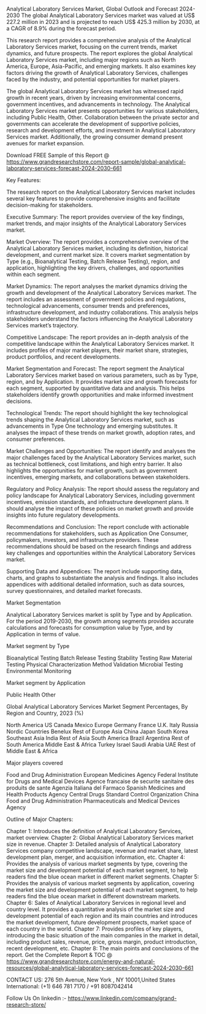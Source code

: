 Analytical Laboratory Services Market, Global Outlook and Forecast 2024-2030
The global Analytical Laboratory Services market was valued at US$ 227.2 million in 2023 and is projected to reach US$ 425.3 million by 2030, at a CAGR of 8.9% during the forecast period.

This research report provides a comprehensive analysis of the Analytical Laboratory Services market, focusing on the current trends, market dynamics, and future prospects. The report explores the global Analytical Laboratory Services market, including major regions such as North America, Europe, Asia-Pacific, and emerging markets. It also examines key factors driving the growth of Analytical Laboratory Services, challenges faced by the industry, and potential opportunities for market players.

The global Analytical Laboratory Services market has witnessed rapid growth in recent years, driven by increasing environmental concerns, government incentives, and advancements in technology. The Analytical Laboratory Services market presents opportunities for various stakeholders, including Public Health, Other. Collaboration between the private sector and governments can accelerate the development of supportive policies, research and development efforts, and investment in Analytical Laboratory Services market. Additionally, the growing consumer demand present avenues for market expansion.

Download FREE Sample of this Report @ https://www.grandresearchstore.com/report-sample/global-analytical-laboratory-services-forecast-2024-2030-661

Key Features:

The research report on the Analytical Laboratory Services market includes several key features to provide comprehensive insights and facilitate decision-making for stakeholders.

Executive Summary: The report provides overview of the key findings, market trends, and major insights of the Analytical Laboratory Services market.

Market Overview: The report provides a comprehensive overview of the Analytical Laboratory Services market, including its definition, historical development, and current market size. It covers market segmentation by Type (e.g., Bioanalytical Testing, Batch Release Testing), region, and application, highlighting the key drivers, challenges, and opportunities within each segment.

Market Dynamics: The report analyses the market dynamics driving the growth and development of the Analytical Laboratory Services market. The report includes an assessment of government policies and regulations, technological advancements, consumer trends and preferences, infrastructure development, and industry collaborations. This analysis helps stakeholders understand the factors influencing the Analytical Laboratory Services market’s trajectory.

Competitive Landscape: The report provides an in-depth analysis of the competitive landscape within the Analytical Laboratory Services market. It includes profiles of major market players, their market share, strategies, product portfolios, and recent developments.

Market Segmentation and Forecast: The report segment the Analytical Laboratory Services market based on various parameters, such as by Type, region, and by Application. It provides market size and growth forecasts for each segment, supported by quantitative data and analysis. This helps stakeholders identify growth opportunities and make informed investment decisions.

Technological Trends: The report should highlight the key technological trends shaping the Analytical Laboratory Services market, such as advancements in Type One technology and emerging substitutes. It analyses the impact of these trends on market growth, adoption rates, and consumer preferences.

Market Challenges and Opportunities: The report identify and analyses the major challenges faced by the Analytical Laboratory Services market, such as technical bottleneck, cost limitations, and high entry barrier. It also highlights the opportunities for market growth, such as government incentives, emerging markets, and collaborations between stakeholders.

Regulatory and Policy Analysis: The report should assess the regulatory and policy landscape for Analytical Laboratory Services, including government incentives, emission standards, and infrastructure development plans. It should analyse the impact of these policies on market growth and provide insights into future regulatory developments.

Recommendations and Conclusion: The report conclude with actionable recommendations for stakeholders, such as Application One Consumer, policymakers, investors, and infrastructure providers. These recommendations should be based on the research findings and address key challenges and opportunities within the Analytical Laboratory Services market.

Supporting Data and Appendices: The report include supporting data, charts, and graphs to substantiate the analysis and findings. It also includes appendices with additional detailed information, such as data sources, survey questionnaires, and detailed market forecasts.

Market Segmentation

Analytical Laboratory Services market is split by Type and by Application. For the period 2019-2030, the growth among segments provides accurate calculations and forecasts for consumption value by Type, and by Application in terms of value.

Market segment by Type

Bioanalytical Testing
Batch Release Testing
Stability Testing
Raw Material Testing
Physical Characterization
Method Validation
Microbial Testing
Environmental Monitoring

Market segment by Application

Public Health
Other

Global Analytical Laboratory Services Market Segment Percentages, By Region and Country, 2023 (%)

North America
US
Canada
Mexico
Europe
Germany
France
U.K.
Italy
Russia
Nordic Countries
Benelux
Rest of Europe
Asia
China
Japan
South Korea
Southeast Asia
India
Rest of Asia
South America
Brazil
Argentina
Rest of South America
Middle East & Africa
Turkey
Israel
Saudi Arabia
UAE
Rest of Middle East & Africa

Major players covered

Food and Drug Administration
European Medicines Agency
Federal Institute for Drugs and Medical Devices
Agence francaise de securite sanitaire des produits de sante
Agenzia Italiana del Farmaco
Spanish Medicines and Health Products Agency
Central Drugs Standard Control Organization
China Food and Drug Administration
Pharmaceuticals and Medical Devices Agency

Outline of Major Chapters:

Chapter 1: Introduces the definition of Analytical Laboratory Services, market overview.
Chapter 2: Global Analytical Laboratory Services market size in revenue.
Chapter 3: Detailed analysis of Analytical Laboratory Services company competitive landscape, revenue and market share, latest development plan, merger, and acquisition information, etc.
Chapter 4: Provides the analysis of various market segments by type, covering the market size and development potential of each market segment, to help readers find the blue ocean market in different market segments.
Chapter 5: Provides the analysis of various market segments by application, covering the market size and development potential of each market segment, to help readers find the blue ocean market in different downstream markets.
Chapter 6: Sales of Analytical Laboratory Services in regional level and country level. It provides a quantitative analysis of the market size and development potential of each region and its main countries and introduces the market development, future development prospects, market space of each country in the world.
Chapter 7: Provides profiles of key players, introducing the basic situation of the main companies in the market in detail, including product sales, revenue, price, gross margin, product introduction, recent development, etc.
Chapter 8: The main points and conclusions of the report.
Get the Complete Report & TOC @ https://www.grandresearchstore.com/energy-and-natural-resources/global-analytical-laboratory-services-forecast-2024-2030-661

CONTACT US:
276 5th Avenue, New York , NY 10001,United States
International: (+1) 646 781 7170 / +91 8087042414

Follow Us On linkedin :- https://www.linkedin.com/company/grand-research-store/
